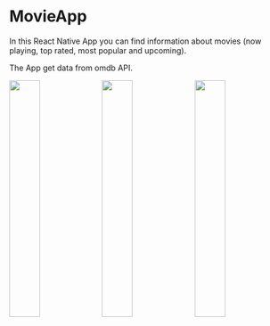 # MovieApp

In this React Native App you can find information about movies (now playing, top rated, most popular and upcoming).

The App get data from omdb API.

<img src= 'https://user-images.githubusercontent.com/50562395/129039009-78fc8352-635d-4210-8a7a-6f49ea1d266c.gif' width='33%'><img src= 'https://user-images.githubusercontent.com/50562395/129038512-92ee6e9f-61f9-4604-8fc6-f4328d45e7e3.gif' width='33%'><img src= 'https://user-images.githubusercontent.com/50562395/129043616-6158a5f3-11da-449a-931a-bd990d371ef0.gif' width='33%'>








